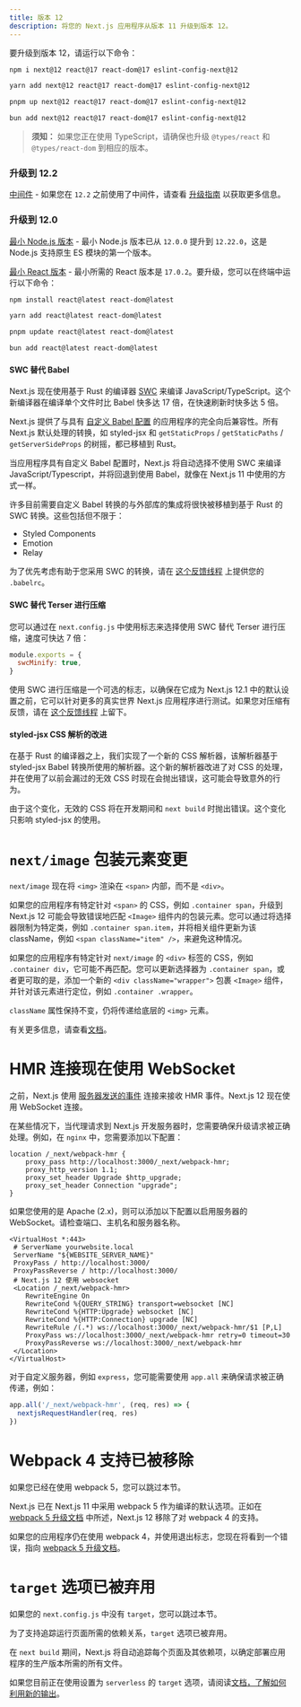```yaml
---
title: 版本 12
description: 将您的 Next.js 应用程序从版本 11 升级到版本 12。
---
```


要升级到版本 12，请运行以下命令：

```bash 
npm i next@12 react@17 react-dom@17 eslint-config-next@12
```

```bash 
yarn add next@12 react@17 react-dom@17 eslint-config-next@12
```

```bash 
pnpm up next@12 react@17 react-dom@17 eslint-config-next@12
```

```bash 
bun add next@12 react@17 react-dom@17 eslint-config-next@12
```

> **须知：** 如果您正在使用 TypeScript，请确保也升级 `@types/react` 和 `@types/react-dom` 到相应的版本。

### 升级到 12.2

[中间件](/docs/messages/middleware-upgrade-guide) - 如果您在 `12.2` 之前使用了中间件，请查看 [升级指南](/docs/messages/middleware-upgrade-guide) 以获取更多信息。

### 升级到 12.0

[最小 Node.js 版本](https://nodejs.org/en/) - 最小 Node.js 版本已从 `12.0.0` 提升到 `12.22.0`，这是 Node.js 支持原生 ES 模块的第一个版本。

[最小 React 版本](https://react.dev/learn/add-react-to-an-existing-project) - 最小所需的 React 版本是 `17.0.2`。要升级，您可以在终端中运行以下命令：

```bash 
npm install react@latest react-dom@latest

yarn add react@latest react-dom@latest

pnpm update react@latest react-dom@latest

bun add react@latest react-dom@latest
```

#### SWC 替代 Babel

Next.js 现在使用基于 Rust 的编译器 [SWC](https://swc.rs/) 来编译 JavaScript/TypeScript。这个新编译器在编译单个文件时比 Babel 快多达 17 倍，在快速刷新时快多达 5 倍。

Next.js 提供了与具有 [自定义 Babel 配置](/docs/pages/building-your-application/configuring/babel) 的应用程序的完全向后兼容性。所有 Next.js 默认处理的转换，如 styled-jsx 和 `getStaticProps` / `getStaticPaths` / `getServerSideProps` 的树摇，都已移植到 Rust。

当应用程序具有自定义 Babel 配置时，Next.js 将自动选择不使用 SWC 来编译 JavaScript/Typescript，并将回退到使用 Babel，就像在 Next.js 11 中使用的方式一样。

许多目前需要自定义 Babel 转换的与外部库的集成将很快被移植到基于 Rust 的 SWC 转换。这些包括但不限于：

- Styled Components
- Emotion
- Relay

为了优先考虑有助于您采用 SWC 的转换，请在 [这个反馈线程](https://github.com/vercel/next.js/discussions/30174) 上提供您的 `.babelrc`。

#### SWC 替代 Terser 进行压缩

您可以通过在 `next.config.js` 中使用标志来选择使用 SWC 替代 Terser 进行压缩，速度可快达 7 倍：

```js filename="next.config.js"
module.exports = {
  swcMinify: true,
}
```

使用 SWC 进行压缩是一个可选的标志，以确保在它成为 Next.js 12.1 中的默认设置之前，它可以针对更多的真实世界 Next.js 应用程序进行测试。如果您对压缩有反馈，请在 [这个反馈线程](https://github.com/vercel/next.js/discussions/30237) 上留下。

#### styled-jsx CSS 解析的改进

在基于 Rust 的编译器之上，我们实现了一个新的 CSS 解析器，该解析器基于 styled-jsx Babel 转换所使用的解析器。这个新的解析器改进了对 CSS 的处理，并在使用了以前会漏过的无效 CSS 时现在会抛出错误，这可能会导致意外的行为。

由于这个变化，无效的 CSS 将在开发期间和 `next build` 时抛出错误。这个变化只影响 styled-jsx 的使用。
# `next/image` 包装元素变更

`next/image` 现在将 `<img>` 渲染在 `<span>` 内部，而不是 `<div>`。

如果您的应用程序有特定针对 `<span>` 的 CSS，例如 `.container span`，升级到 Next.js 12 可能会导致错误地匹配 `<Image>` 组件内的包装元素。您可以通过将选择器限制为特定类，例如 `.container span.item`，并将相关组件更新为该 className，例如 `<span className="item" />`，来避免这种情况。

如果您的应用程序有特定针对 `next/image` 的 `<div>` 标签的 CSS，例如 `.container div`，它可能不再匹配。您可以更新选择器为 `.container span`，或者更可取的是，添加一个新的 `<div className="wrapper">` 包裹 `<Image>` 组件，并针对该元素进行定位，例如 `.container .wrapper`。

`className` 属性保持不变，仍将传递给底层的 `<img>` 元素。

有关更多信息，请查看[文档](/docs/pages/building-your-application/optimizing/images#styling)。

# HMR 连接现在使用 WebSocket

之前，Next.js 使用 [服务器发送的事件](https://developer.mozilla.org/docs/Web/API/Server-sent_events) 连接来接收 HMR 事件。Next.js 12 现在使用 WebSocket 连接。

在某些情况下，当代理请求到 Next.js 开发服务器时，您需要确保升级请求被正确处理。例如，在 `nginx` 中，您需要添加以下配置：

```nginx
location /_next/webpack-hmr {
    proxy_pass http://localhost:3000/_next/webpack-hmr;
    proxy_http_version 1.1;
    proxy_set_header Upgrade $http_upgrade;
    proxy_set_header Connection "upgrade";
}
```

如果您使用的是 Apache (2.x)，则可以添加以下配置以启用服务器的 WebSocket。请检查端口、主机名和服务器名称。

```
<VirtualHost *:443>
 # ServerName yourwebsite.local
 ServerName "${WEBSITE_SERVER_NAME}"
 ProxyPass / http://localhost:3000/
 ProxyPassReverse / http://localhost:3000/
 # Next.js 12 使用 websocket
 <Location /_next/webpack-hmr>
    RewriteEngine On
    RewriteCond %{QUERY_STRING} transport=websocket [NC]
    RewriteCond %{HTTP:Upgrade} websocket [NC]
    RewriteCond %{HTTP:Connection} upgrade [NC]
    RewriteRule /(.*) ws://localhost:3000/_next/webpack-hmr/$1 [P,L]
    ProxyPass ws://localhost:3000/_next/webpack-hmr retry=0 timeout=30
    ProxyPassReverse ws://localhost:3000/_next/webpack-hmr
 </Location>
</VirtualHost>
```

对于自定义服务器，例如 `express`，您可能需要使用 `app.all` 来确保请求被正确传递，例如：

```js
app.all('/_next/webpack-hmr', (req, res) => {
  nextjsRequestHandler(req, res)
})
```

# Webpack 4 支持已被移除

如果您已经在使用 webpack 5，您可以跳过本节。

Next.js 已在 Next.js 11 中采用 webpack 5 作为编译的默认选项。正如在 [webpack 5 升级文档](/docs/messages/webpack5) 中所述，Next.js 12 移除了对 webpack 4 的支持。

如果您的应用程序仍在使用 webpack 4，并使用退出标志，您现在将看到一个错误，指向 [webpack 5 升级文档](/docs/messages/webpack5)。

# `target` 选项已被弃用

如果您的 `next.config.js` 中没有 `target`，您可以跳过本节。

为了支持追踪运行页面所需的依赖关系，`target` 选项已被弃用。

在 `next build` 期间，Next.js 将自动追踪每个页面及其依赖项，以确定部署应用程序的生产版本所需的所有文件。

如果您目前正在使用设置为 `serverless` 的 `target` 选项，请阅读[文档，了解如何利用新的输出](/docs/pages/api-reference/next-config-js/output)。